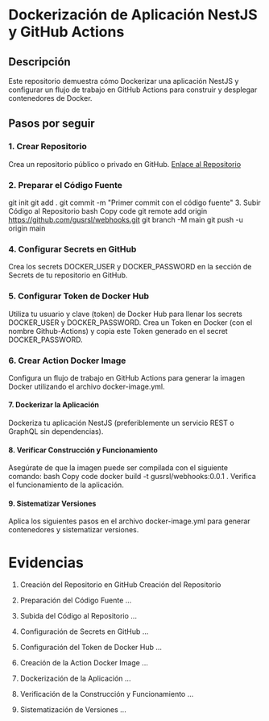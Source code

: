 # Dockerización de Aplicación NestJS y GitHub Actions

## Descripción
Este repositorio demuestra cómo Dockerizar una aplicación NestJS y configurar un flujo de trabajo en GitHub Actions para construir y desplegar contenedores de Docker.

## Pasos por seguir

### 1. Crear Repositorio

Crea un repositorio público o privado en GitHub. [Enlace al Repositorio](https://github.com/gusrsl/webhooks)

### 2. Preparar el Código Fuente


git init
git add .
git commit -m "Primer commit con el código fuente"
3. Subir Código al Repositorio
bash
Copy code
git remote add origin https://github.com/gusrsl/webhooks.git
git branch -M main
git push -u origin main

### 4. Configurar Secrets en GitHub

Crea los secrets DOCKER_USER y DOCKER_PASSWORD en la sección de Secrets de tu repositorio en GitHub.

### 5. Configurar Token de Docker Hub

Utiliza tu usuario y clave (token) de Docker Hub para llenar los secrets DOCKER_USER y DOCKER_PASSWORD.
Crea un Token en Docker (con el nombre Github-Actions) y copia este Token generado en el secret DOCKER_PASSWORD.

### 6. Crear Action Docker Image
Configura un flujo de trabajo en GitHub Actions para generar la imagen Docker utilizando el archivo docker-image.yml.

#### 7. Dockerizar la Aplicación

Dockeriza tu aplicación NestJS (preferiblemente un servicio REST o GraphQL sin dependencias).

#### 8. Verificar Construcción y Funcionamiento

Asegúrate de que la imagen puede ser compilada con el siguiente comando:
bash
Copy code
docker build -t gusrsl/webhooks:0.0.1 .
Verifica el funcionamiento de la aplicación.

#### 9. Sistematizar Versiones

Aplica los siguientes pasos en el archivo docker-image.yml para generar contenedores y sistematizar versiones.

# Evidencias

  1. Creación del Repositorio en GitHub
    Creación del Repositorio

  2. Preparación del Código Fuente
      ...

  3. Subida del Código al Repositorio
      ...

  4. Configuración de Secrets en GitHub
      ...

  5. Configuración del Token de Docker Hub
      ...

  6. Creación de la Action Docker Image
      ...

  7. Dockerización de la Aplicación
      ...

  8. Verificación de la Construcción y Funcionamiento
      ...

  9. Sistematización de Versiones
      ...